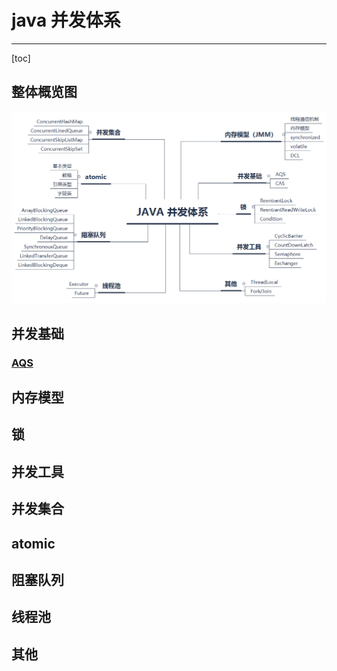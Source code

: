 # java 并发体系

---

[toc]

## 整体概览图

![JUC](../../md/java-juc/juc.png)

## 并发基础

### [AQS](java%20AQS介绍.md)

## 内存模型

## 锁

## 并发工具

## 并发集合

## atomic

## 阻塞队列

## 线程池

## 其他